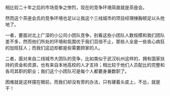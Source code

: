 相比较二十年之后的市场竞争之惨烈，现在的竞争环境简直就是茶座会。

然而这个茶座会氏的竞争环境也足以让我这个三线城市的项目经理捶胸顿足以头抢地了。

一者，要面对北上广深的小公司小团队竞争，别看这些小团队人数规模和我们团队差不多，然而他们所处的环境和氛围优于我们百倍不止，那些人全是一些丧心病狂的加班狂人；而我们这边却都是些需要顾家的人。

二者，面对来自二线城市大团队的竞争，比如类似于武汉杭州这样的，拥有国家扶持的资金和资源，也有来自本地高校的人才支持；相比较于他们人员配比的完整和各司其职的职业；我们这个小团队可是每个人都要身兼数职了。

困难就是这样摆在眼前，而我们却没有旁的办法，只有硬着头皮上，不怂，就是干！
